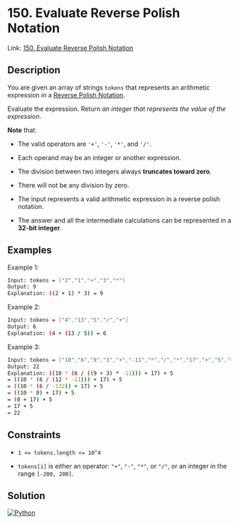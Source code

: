 
# 150. Evaluate Reverse Polish Notation

Link: [150. Evaluate Reverse Polish Notation](https://leetcode.com/problems/evaluate-reverse-polish-notation/)

## Description

You are given an array of strings `tokens` that represents an arithmetic expression in a [Reverse Polish Notation](https://en.wikipedia.org/wiki/Reverse_Polish_notation).

Evaluate the expression. Return *an integer that represents the value of the expression*.

**Note** that:

- The valid operators are `'+'`, `'-'`, `'*'`, and `'/'`.

- Each operand may be an integer or another expression.

- The division between two integers always **truncates toward zero**.

- There will not be any division by zero.

- The input represents a valid arithmetic expression in a reverse polish notation.

- The answer and all the intermediate calculations can be represented in a **32-bit integer**.

## Examples

Example 1:

```bash
Input: tokens = ["2","1","+","3","*"]
Output: 9
Explanation: ((2 + 1) * 3) = 9
```

Example 2:

```bash
Input: tokens = ["4","13","5","/","+"]
Output: 6
Explanation: (4 + (13 / 5)) = 6
```

Example 3:

```bash
Input: tokens = ["10","6","9","3","+","-11","*","/","*","17","+","5","+"]
Output: 22
Explanation: ((10 * (6 / ((9 + 3) * -11))) + 17) + 5
= ((10 * (6 / (12 * -11))) + 17) + 5
= ((10 * (6 / -132)) + 17) + 5
= ((10 * 0) + 17) + 5
= (0 + 17) + 5
= 17 + 5
= 22
```

## Constraints

- `1 <= tokens.length <= 10^4`

- `tokens[i]` is either an operator: `"+"`, `"-"`, `"*"`, or `"/"`, or an integer in the range `[-200, 200]`.

## Solution

[![Python](https://img.shields.io/badge/-Python-black?style=for-the-badge&logo=python)](./solution.py)
